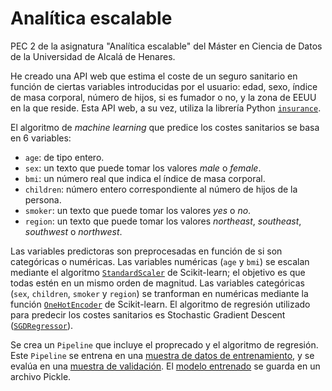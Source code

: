 # Analítica escalable

PEC 2 de la asignatura "Analítica escalable" del Máster en Ciencia de Datos de la Universidad de Alcalá de Henares.

He creado una API web que estima el coste de un seguro sanitario en función de ciertas variables introducidas por el usuario: edad, sexo, índice de masa corporal, número de hijos, si es fumador o no, y la zona de EEUU en la que reside. Esta API web, a su vez, utiliza la librería Python [`insurance`](https://pypi.org/project/insurance/0.0.5/). 

El algoritmo de _machine learning_ que predice los costes sanitarios se basa en 6 variables:

* `age`: de tipo entero.
* `sex`: un texto que puede tomar los valores _male_ o _female_.
* `bmi`: un número real que indica el índice de masa corporal.
* `children`: número entero correspondiente al número de hijos de la persona.
* `smoker`: un texto que puede tomar los valores _yes_ o _no_.
* `region`: un texto que puede tomar los valores _northeast_, _southeast_, _southwest_ o _northwest_.

Las variables predictoras son preprocesadas en función de si son categóricas o numéricas. Las variables numéricas (`age` y `bmi`) se escalan mediante el algoritmo [`StandardScaler`](https://scikit-learn.org/stable/modules/generated/sklearn.preprocessing.StandardScaler.html) de Scikit-learn; el objetivo es que todas estén en un mismo orden de magnitud. Las variables categóricas (`sex`, `children`, `smoker` y `region`) se tranforman en numéricas mediante la función [`OneHotEncoder`](https://scikit-learn.org/stable/modules/generated/sklearn.preprocessing.OneHotEncoder.html#sklearn.preprocessing.OneHotEncoder) de Scikit-learn. El algoritmo de regresión utilizado para predecir los costes sanitarios es Stochastic Gradient Descent ([`SGDRegressor`](https://scikit-learn.org/stable/modules/generated/sklearn.linear_model.SGDRegressor.html#sklearn.linear_model.SGDRegressor)). 

Se crea un `Pipeline` que incluye el proprecado y el algoritmo de regresión. Este `Pipeline` se entrena en una [muestra de datos de entrenamiento](https://github.com/casadoj/analitica_escalable/blob/main/library/my_model/datasets/train.csv), y se evalúa en una [muestra de validación](https://github.com/casadoj/analitica_escalable/blob/main/library/my_model/datasets/test.csv). El [modelo entrenado](https://github.com/casadoj/analitica_escalable/tree/main/library/my_model/trained_models) se guarda en un archivo Pickle.





